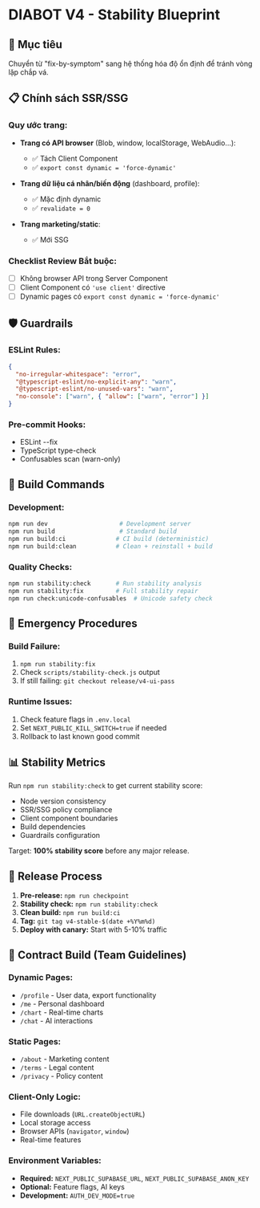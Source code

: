 # DIABOT V4 - Stability Blueprint

## 🎯 Mục tiêu

Chuyển từ "fix-by-symptom" sang hệ thống hóa độ ổn định để tránh vòng lặp chắp vá.

## 📋 Chính sách SSR/SSG

### Quy ước trang:

- **Trang có API browser** (Blob, window, localStorage, WebAudio...): 
  - ✅ Tách Client Component 
  - ✅ `export const dynamic = 'force-dynamic'`

- **Trang dữ liệu cá nhân/biến động** (dashboard, profile):
  - ✅ Mặc định dynamic
  - ✅ `revalidate = 0`

- **Trang marketing/static**: 
  - ✅ Mới SSG

### Checklist Review Bắt buộc:
- [ ] Không browser API trong Server Component
- [ ] Client Component có `'use client'` directive
- [ ] Dynamic pages có `export const dynamic = 'force-dynamic'`

## 🛡️ Guardrails

### ESLint Rules:
```json
{
  "no-irregular-whitespace": "error",
  "@typescript-eslint/no-explicit-any": "warn", 
  "@typescript-eslint/no-unused-vars": "warn",
  "no-console": ["warn", { "allow": ["warn", "error"] }]
}
```

### Pre-commit Hooks:
- ESLint --fix
- TypeScript type-check
- Confusables scan (warn-only)

## 🔧 Build Commands

### Development:
```bash
npm run dev                    # Development server
npm run build                  # Standard build
npm run build:ci              # CI build (deterministic)
npm run build:clean           # Clean + reinstall + build
```

### Quality Checks:
```bash
npm run stability:check       # Run stability analysis
npm run stability:fix         # Full stability repair
npm run check:unicode-confusables  # Unicode safety check
```

## 🚨 Emergency Procedures

### Build Failure:
1. `npm run stability:fix`
2. Check `scripts/stability-check.js` output
3. If still failing: `git checkout release/v4-ui-pass`

### Runtime Issues:
1. Check feature flags in `.env.local`
2. Set `NEXT_PUBLIC_KILL_SWITCH=true` if needed
3. Rollback to last known good commit

## 📊 Stability Metrics

Run `npm run stability:check` to get current stability score:
- Node version consistency
- SSR/SSG policy compliance  
- Client component boundaries
- Build dependencies
- Guardrails configuration

Target: **100% stability score** before any major release.

## 🔄 Release Process

1. **Pre-release:** `npm run checkpoint`
2. **Stability check:** `npm run stability:check` 
3. **Clean build:** `npm run build:ci`
4. **Tag:** `git tag v4-stable-$(date +%Y%m%d)`
5. **Deploy with canary:** Start with 5-10% traffic

## 📝 Contract Build (Team Guidelines)

### Dynamic Pages:
- `/profile` - User data, export functionality
- `/me` - Personal dashboard  
- `/chart` - Real-time charts
- `/chat` - AI interactions

### Static Pages:
- `/about` - Marketing content
- `/terms` - Legal content
- `/privacy` - Policy content

### Client-Only Logic:
- File downloads (`URL.createObjectURL`)
- Local storage access
- Browser APIs (`navigator`, `window`)
- Real-time features

### Environment Variables:
- **Required:** `NEXT_PUBLIC_SUPABASE_URL`, `NEXT_PUBLIC_SUPABASE_ANON_KEY`
- **Optional:** Feature flags, AI keys
- **Development:** `AUTH_DEV_MODE=true`